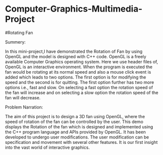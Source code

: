 # Computer-Graphics-Multimedia-Project
#Rotating Fan

Summery:

In this mini-project,I have demonstrated the Rotation of Fan by using OpenGL and the model is designed with C++ code. OpenGL is a freely available Computer Graphics operating system. Here we use header files of, OpenGL is an interactive environment. When the program is executed the fan would be rotating at its normal speed and also a mouse click event is added which leads to two options. The first option is for modifying the speed and the second is for quitting. The first option further has two more options i.e., fast and slow. On selecting a fast option the rotation speed of the fan will increase and on selecting a slow option the rotation speed of the fan will decrease.

Problem Narration:

The aim of this project is to design a 3D fan using OpenGL, where the speed of rotation of the fan can be controlled by the user. This demo displays the Rotation of the fan which is designed and implemented using the C++ program language and APIs provided by OpenGL. It has been developed to undergo user modifications. The user modification can be specification and movement with several other features. It is our first insight into the vast world of interactive graphics.

